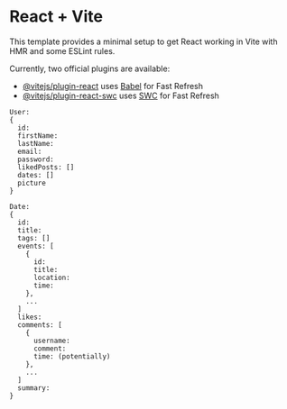 # React + Vite

This template provides a minimal setup to get React working in Vite with HMR and some ESLint rules.

Currently, two official plugins are available:

- [@vitejs/plugin-react](https://github.com/vitejs/vite-plugin-react/blob/main/packages/plugin-react/README.md) uses [Babel](https://babeljs.io/) for Fast Refresh
- [@vitejs/plugin-react-swc](https://github.com/vitejs/vite-plugin-react-swc) uses [SWC](https://swc.rs/) for Fast Refresh

```
User:
{
  id:
  firstName: 
  lastName:
  email:
  password:
  likedPosts: []
  dates: []
  picture
}

Date:
{
  id:
  title:
  tags: []
  events: [
    {
      id:
      title:
      location:
      time:
    },
    ...
  ]
  likes:
  comments: [
    {
      username:
      comment:
      time: (potentially)
    },
    ...
  ]
  summary:
}

```
